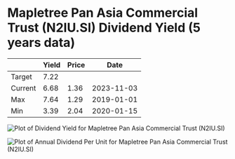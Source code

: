 # Mapletree Pan Asia Commercial Trust (N2IU.SI) Dividend Yield (5 years data)

|     | Yield   | Price | Date       |
|-----|---------|-------|------------|
| Target | 7.22 |  |  |
| Current | 6.68 | 1.36  | 2023-11-03 |
| Max | 7.64 | 1.29  | 2019-01-01 |
| Min | 3.39 | 2.04  | 2020-01-15 |

![Plot of Dividend Yield for Mapletree Pan Asia Commercial Trust (N2IU.SI)](N2IU_div_5.png)

![Plot of Annual Dividend Per Unit for Mapletree Pan Asia Commercial Trust (N2IU.SI)](N2IU_yearly_dpu.png)
